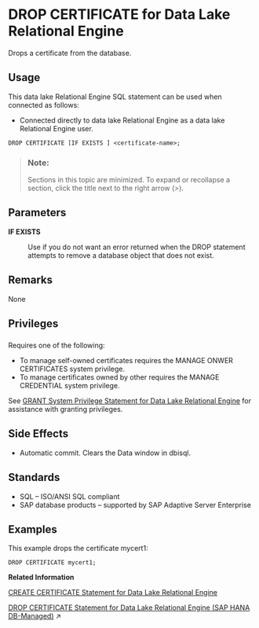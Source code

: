 <!-- loioc22eaf42bb524cc58ef660f84743c934 -->

# DROP CERTIFICATE for Data Lake Relational Engine

Drops a certificate from the database.



<a name="loioc22eaf42bb524cc58ef660f84743c934__section_azh_5fj_znb"/>

## Usage

This data lake Relational Engine SQL statement can be used when connected as follows:

-   Connected directly to data lake Relational Engine as a data lake Relational Engine user.



```
DROP CERTIFICATE [IF EXISTS ] <certificate-name>;
```



> ### Note:  
> Sections in this topic are minimized. To expand or recollapse a section, click the title next to the right arrow \(*\>*\).



<a name="loioc22eaf42bb524cc58ef660f84743c934__drop_certificate_param1"/>

## Parameters


<dl>
<dt><b>

IF EXISTS

</b></dt>
<dd>

Use if you do not want an error returned when the DROP statement attempts to remove a database object that does not exist.



</dd>
</dl>



<a name="loioc22eaf42bb524cc58ef660f84743c934__drop_certificate_remarks1"/>

## Remarks

None



<a name="loioc22eaf42bb524cc58ef660f84743c934__drop_certificate_priv1"/>

## Privileges



### 

Requires one of the following:

-   To manage self-owned certificates requires the MANAGE ONWER CERTIFICATES system privilege.
-   To manage certificates owned by other requires the MANAGE CREDENTIAL system privilege.

See [GRANT System Privilege Statement for Data Lake Relational Engine](grant-system-privilege-statement-for-data-lake-relational-engine-a3dfcb0.md) for assistance with granting privileges.



<a name="loioc22eaf42bb524cc58ef660f84743c934__drop_certificate_side_effects1"/>

## Side Effects

-   Automatic commit. Clears the Data window in dbisql.



<a name="loioc22eaf42bb524cc58ef660f84743c934__drop_certificate_standards1"/>

## Standards

-   SQL – ISO/ANSI SQL compliant
-   SAP database products – supported by SAP Adaptive Server Enterprise



<a name="loioc22eaf42bb524cc58ef660f84743c934__drop_certificate_examples1"/>

## Examples

This example drops the certificate mycert1:

```
DROP CERTIFICATE mycert1;
```

**Related Information**  


[CREATE CERTIFICATE Statement for Data Lake Relational Engine](create-certificate-statement-for-data-lake-relational-engine-816b6bb.md "Adds or replaces a certificate in the database using the given file or string.")

[DROP CERTIFICATE Statement for Data Lake Relational Engine (SAP HANA DB-Managed)](https://help.sap.com/viewer/a898e08b84f21015969fa437e89860c8/2023_4_QRC/en-US/5823712c23734d86b5498688b5a0b0df.html "Drops a certificate from the database.") :arrow_upper_right:

